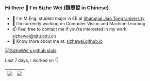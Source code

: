 ### Hi there 👋 I'm Sizhe Wei (魏思哲 in Chinese)

- 💪 I'm M.Eng. student major in EE at [Shanghai Jiao Tong University](http://sjtu.edu.cn/)
- 🔭 I’m currently working on Computer Vision and Machine Learning
- 📫 Feel free to contact me if you're interested in my work: <sizhewei@sjtu.edu.cn>
- 👀 Know more about me at: [sizhewei.github.io](https://sizhewei.github.io)

[![SizheWei's github stats](https://github-readme-stats.vercel.app/api?username=SizheWei&show_icons=true)](https://github.com/anuraghazra/github-readme-stats)

Last 7 days, I worked on 👇

| ![](https://wakatime.com/share/@sizhewei/95ff83ce-8900-496c-8819-1cf26703621d.png) | ![](https://wakatime.com/share/@sizhewei/a1b5d866-f952-4889-b3dd-142eb7eb77c2.png) |
|:----:|-----:|
